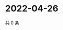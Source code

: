 # 2022-04-26

共 0 条

<!-- BEGIN WEIBO -->
<!-- 最后更新时间 Tue Apr 26 2022 05:00:46 GMT+0800 (China Standard Time) -->

<!-- END WEIBO -->
